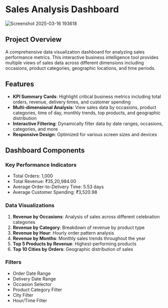 # Sales Analysis Dashboard
![Screenshot 2025-03-16 193618](https://github.com/user-attachments/assets/85c818d9-c2be-46c6-a05b-da3d3c5beeca)

## Project Overview
A comprehensive data visualization dashboard for analyzing sales performance metrics. This interactive business intelligence tool provides multiple views of sales data across different dimensions including occasions, product categories, geographic locations, and time periods.

## Features
- **KPI Summary Cards**: Highlight critical business metrics including total orders, revenue, delivery times, and customer spending
- **Multi-dimensional Analysis**: View sales data by occasions, product categories, time of day, monthly trends, top products, and geographic distribution
- **Interactive Filtering**: Dynamically filter data by date ranges, occasions, categories, and more
- **Responsive Design**: Optimized for various screen sizes and devices

## Dashboard Components

### Key Performance Indicators
- Total Orders: 1,000
- Total Revenue: ₹35,20,984.00
- Average Order-to-Delivery Time: 5.53 days
- Average Customer Spending: ₹3,520.98

### Data Visualizations
1. **Revenue by Occasions**: Analysis of sales across different celebration categories
2. **Revenue by Category**: Breakdown of revenue by product type
3. **Revenue by Hour**: Hourly order pattern analysis
4. **Revenue by Months**: Monthly sales trends throughout the year
5. **Top 5 Products by Revenue**: Highest-performing products
6. **Top 10 Cities by Orders**: Geographic distribution of sales

### Filters
- Order Date Range
- Delivery Date Range
- Occasion Selector
- Product Category Filter
- City Filter
- Hour/Time Filter
